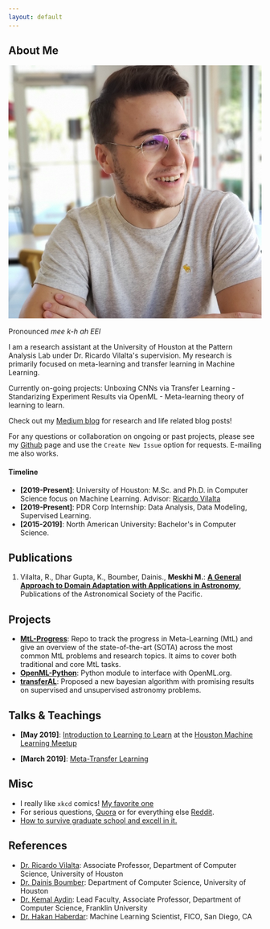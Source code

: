 ```yaml
---
layout: default
---
```


## About Me

<img class="profile-picture" src="michael.jpg">

Pronounced 	*mee k-h ah EEl* 

I am a research assistant at the University of Houston at the Pattern Analysis Lab under Dr. Ricardo Vilalta's supervision. My research is primarily focused on meta-learning and transfer learning in Machine Learning.

Currently on-going projects: Unboxing CNNs via Transfer Learning - Standarizing Experiment Results via OpenML - Meta-learning theory of learning to learn. 

Check out my [Medium blog](https://medium.com/@mikhailmekhedkinmeskhi) for research and life related blog posts!

For any questions or collaboration on ongoing or past projects, please see my [Github](https://github.com/MichaelMMeskhi) page and use the `Create New Issue` option for requests. E-mailing me also works. 

#### Timeline

- **\[2019-Present]**: University of Houston: M.Sc. and Ph.D. in Computer Science focus on Machine Learning. Advisor: [Ricardo Vilalta](http://www2.cs.uh.edu/~vilalta/) 
- **\[2019-Present]**: PDR Corp Internship: Data Analysis, Data Modeling, Supervised Learning. 
- **\[2015-2019]**: North American University: Bachelor's in Computer Science.


## Publications

1. Vilalta, R., Dhar Gupta, K., Boumber, Dainis., **Meskhi M.**: **[A General Approach to Domain Adaptation with Applications in Astronomy](https://www.researchgate.net/publication/329884189_A_General_Approach_to_Domain_Adaptation_with_Applications_in_Astronomy)**, Publications of the Astronomical Society of the Pacific.

## Projects

- **[MtL-Progress](https://github.com/MichaelMMeskhi/MtL-Progress)**: Repo to track the progress in Meta-Learning (MtL) and give an overview of the state-of-the-art (SOTA) across the most common MtL problems and research topics. It aims to cover both traditional and core MtL tasks.
- **[OpenML-Python](https://github.com/openml/openml-python)**: Python module to interface with OpenML.org.
- **[transferAL](https://github.com/PAL-UH/transferAL)**: Proposed a new bayesian algorithm with promising results on supervised and unsupervised astronomy problems.


## Talks & Teachings

- **\[May 2019]**: [Introduction to Learning to Learn](https://github.com/MichaelMMeskhi/MtL-Progress/blob/master/resources/files/intro_learning_to_learn.pdf) at the [Houston Machine Learning Meetup](https://www.meetup.com/Houston-Machine-Learning/events/261384583/)

- **\[March 2019]**: [Meta-Transfer Learning](https://medium.com/@mikhailmekhedkinmeskhi/meta-transfer-learning-6a02160ddaad)

## Misc

- I really like `xkcd` comics! [My favorite one](https://xkcd.com/1838/)
- For serious questions, [Quora](https://www.quora.com/profile/Mikhail-Mekhedkin-Meskhi) or for everything else [Reddit](https://www.reddit.com/user/MichaelMMeskhi).
- [How to survive graduate school and excell in it.](http://richb.rice.edu/signal-processing/research-resources/)

## References

* [Dr. Ricardo Vilalta](http://www2.cs.uh.edu/~vilalta/): Associate Professor, Department of Computer Science, University of Houston
* [Dr. Dainis Boumber](): Department of Computer Science, University of Houston
* [Dr. Kemal Aydin](https://www.linkedin.com/in/kaydin/): Lead Faculty, Associate Professor, Department of Computer Science, Franklin University
* [Dr. Hakan Haberdar](https://www.linkedin.com/in/haberdar/): Machine Learning Scientist, FICO, San Diego, CA
